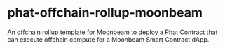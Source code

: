 # phat-offchain-rollup-moonbeam
An offchain rollup template for Moonbeam to deploy a Phat Contract that can execute offchain compute for a Moonbeam Smart Contract dApp.
